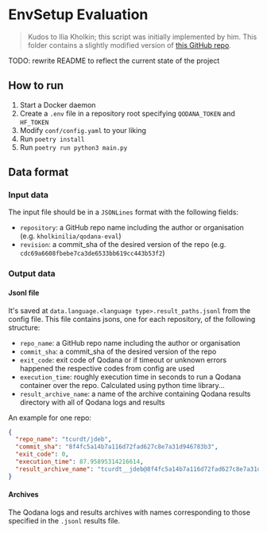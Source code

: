 # EnvSetup Evaluation

> Kudos to Ilia Kholkin; this script was initially implemented by him. This folder contains a slightly modified version of [this GitHub repo](https://github.com/kholkinilia/qodana-eval). 

TODO: rewrite README to reflect the current state of the project

## How to run

1. Start a Docker daemon
2. Create a `.env` file in a repository root specifying `QODANA_TOKEN` and `HF_TOKEN`
3. Modify `conf/config.yaml` to your liking
4. Run `poetry install`
5. Run `poetry run python3 main.py`

## Data format

### Input data

The input file should be in a `JSONLines` format with the following fields:

* `repository`: a GitHub repo name including the author or organisation (e.g. `kholkinilia/qodana-eval`)
* `revision`: a commit_sha of the desired version of the repo (e.g. `cdc69a6608fbebe7ca3de6533bb619cc443b53f2`)

### Output data

#### Jsonl file

It's saved at `data.language.<language type>.result_paths.jsonl` from the config file.
This file contains jsons, one for each repository, of the following structure:

- `repo_name`: a GitHub repo name including the author or organisation
- `commit_sha`: a commit_sha of the desired version of the repo
- `exit_code`: exit code of Qodana or if timeout or unknown errors happened the respective codes from config are used
- `execution_time`: roughly execution time in seconds to run a Qodana container over the repo. Calculated using python
  time library...
- `result_archive_name`: a name of the archive containing Qodana results directory with all of Qodana logs and results

An example for one repo:

```json
{
  "repo_name": "tcurdt/jdeb",
  "commit_sha": "8f4fc5a14b7a116d72fad627c8e7a31d946783b3",
  "exit_code": 0,
  "execution_time": 87.95895314216614,
  "result_archive_name": "tcurdt__jdeb@8f4fc5a14b7a116d72fad627c8e7a31d946783b3.zip"
}
```

#### Archives

The Qodana logs and results archives with names corresponding to those specified in the `.jsonl` results file.
